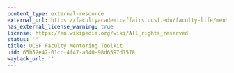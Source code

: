 ```yaml
---
content_type: external-resource
external_url: https://facultyacademicaffairs.ucsf.edu/faculty-life/mentoring
has_external_license_warning: true
license: https://en.wikipedia.org/wiki/All_rights_reserved
status: ''
title: UCSF Faculty Mentoring Toolkit
uid: 65b52e42-01cc-4f47-a040-98d6597d1578
wayback_url: ''
---
```

